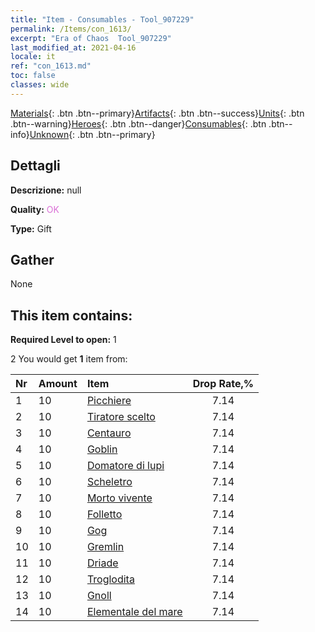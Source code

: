 ```yaml
---
title: "Item - Consumables - Tool_907229"
permalink: /Items/con_1613/
excerpt: "Era of Chaos  Tool_907229"
last_modified_at: 2021-04-16
locale: it
ref: "con_1613.md"
toc: false
classes: wide
---
```

 [Materials](/it/Items/){: .btn .btn--primary}[Artifacts](/it/Items/Artifacts/){: .btn .btn--success}[Units](/it/Items/Units/){: .btn .btn--warning}[Heroes](/it/Items/Heroes/){: .btn .btn--danger}[Consumables](/it/Items/Consumables/){: .btn .btn--info}[Unknown](/it/Items/Unknown/){: .btn .btn--primary}

## Dettagli
 **Descrizione:** null

 **Quality:** <span style="color: #DA70D6">OK</span>

 **Type:** Gift

## Gather

  None

## This item contains:

 **Required Level to open:** 1

 2 You would get **1** item  from:

  | Nr | Amount |     Item    | Drop Rate,% |
  |:---|:-------|:------------|:---------:|
  | 1 | 10 | [Picchiere](/it/Items/unt_190/) | 7.14 | 
  | 2 | 10 | [Tiratore scelto](/it/Items/unt_191/) | 7.14 | 
  | 3 | 10 | [Centauro](/it/Items/unt_199/) | 7.14 | 
  | 4 | 10 | [Goblin](/it/Items/unt_217/) | 7.14 | 
  | 5 | 10 | [Domatore di lupi](/it/Items/unt_218/) | 7.14 | 
  | 6 | 10 | [Scheletro](/it/Items/unt_208/) | 7.14 | 
  | 7 | 10 | [Morto vivente](/it/Items/unt_209/) | 7.14 | 
  | 8 | 10 | [Folletto](/it/Items/unt_226/) | 7.14 | 
  | 9 | 10 | [Gog](/it/Items/unt_227/) | 7.14 | 
  | 10 | 10 | [Gremlin](/it/Items/unt_235/) | 7.14 | 
  | 11 | 10 | [Driade](/it/Items/unt_262/) | 7.14 | 
  | 12 | 10 | [Troglodita](/it/Items/unt_244/) | 7.14 | 
  | 13 | 10 | [Gnoll](/it/Items/unt_253/) | 7.14 | 
  | 14 | 10 | [Elementale del mare](/it/Items/unt_275/) | 7.14 | 
